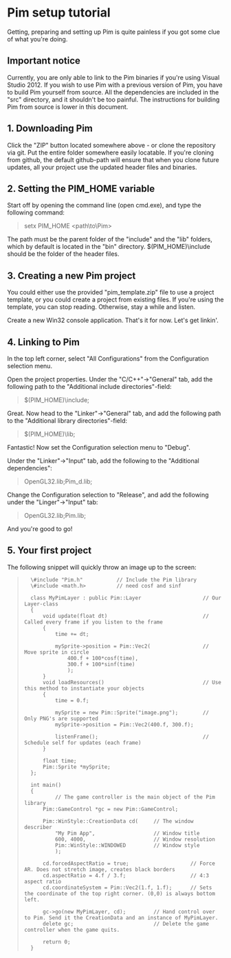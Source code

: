 Pim setup tutorial
==================

Getting, preparing and setting up Pim is quite painless if you got some clue of what you're doing.


## Important notice ##
 
Currently, you are only able to link to the Pim binaries if you're using Visual
Studio 2012. If you wish to use Pim with a previous version of Pim, you have to
build Pim yourself from source. All the dependencies are included in the "src"
directory, and it shouldn't be too painful. The instructions for building Pim
from source is lower in this document.


## 1. Downloading Pim ##

Click the "ZIP" button located somewhere above - or clone the repository via git. 
Put the entire folder somewhere easily locatable. If you're cloning from github, 
the default github-path will ensure that when you clone future updates, all your
project use the updated header files and binaries.


## 2. Setting the PIM_HOME variable ##

Start off by opening the command line (open cmd.exe), and type the following command:
>setx PIM_HOME  <path\to\Pim>

The path must be the parent folder of the "include" and the "lib" folders, which by default
is located in the "bin" directory. $(PIM_HOME)\include should be the folder of the header files.


## 3. Creating a new Pim project ##

You could either use the provided "pim_template.zip" file to use a project template, or you
could create a project from existing files. If you're using the template, you can stop reading.
Otherwise, stay a while and listen.

Create a new Win32 console application. That's it for now. Let's get linkin'.


## 4. Linking to Pim ##

In the top left corner, select "All Configurations" from the Configuration selection menu.

Open the project properties. Under the "C/C++"->"General" tab, add the following path
to the "Additional include directories"-field:

>$(PIM_HOME)\include;

Great. Now head to the "Linker"->"General" tab, and add the following path to the
"Additional library directories"-field:

>$(PIM_HOME)\lib;

Fantastic! Now set the Configuration selection menu to "Debug". 

Under the "Linker"->"Input" tab, add the following to the "Additional
dependencies":

>OpenGL32.lib;Pim_d.lib;

Change the Configuration selection to "Release", and add the following under the 
"Linger"->"Input" tab:

>OpenGL32.lib;Pim.lib;

And you're good to go!


## 5. Your first project ##

The following snippet will quickly throw an image up to the screen:

>		\#include "Pim.h"			// Include the Pim library  
>		\#include <math.h>			// need cosf and sinf
>
>		class MyPimLayer : public Pim::Layer 					// Our Layer-class
>		{
>			void update(float dt)								// Called every frame if you listen to the frame
>			{
>				time += dt;
>
>				mySprite->position = Pim::Vec2( 				// Move sprite in circle
>					400.f + 100*cosf(time),
>					300.f + 100*sinf(time)
>					);
>			}
>			void loadResources()								// Use this method to instantiate your objects
>			{
>				time = 0.f;
>		
>				mySprite = new Pim::Sprite("image.png");		// Only PNG's are supported
>				mySprite->position = Pim::Vec2(400.f, 300.f);
>		
>				listenFrame();									// Schedule self for updates (each frame)
>			}
>		
>			float time;
>			Pim::Sprite *mySprite;
>		};
>		
>		int main()
>		{
>				// The game controller is the main object of the Pim library
>			Pim::GameControl *gc = new Pim::GameControl;	
>				
>			Pim::WinStyle::CreationData cd(		// The window describer
>				"My Pim App", 					// Window title
>				600, 4000, 						// Window resolution
>				Pim::WinStyle::WINDOWED 		// Window style
>				);
>		
>			cd.forcedAspectRatio = true;					// Force AR. Does not stretch image, creates black borders
>			cd.aspectRatio = 4.f / 3.f;						// 4:3 aspect ratio
>			cd.coordinateSystem = Pim::Vec2(1.f, 1.f);		// Sets the coordinate of the top right corner. (0,0) is always bottom left.
>		
>			gc->go(new MyPimLayer, cd);			// Hand control over to Pim. Send it the CreationData and an instance of MyPimLayer.
>			delete gc;							// Delete the game controller when the game quits.
>		
>			return 0;
>		}